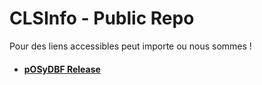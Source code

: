 # CLSInfo - Public Repo 
Pour des liens accessibles peut importe ou nous sommes !  


+ #### [pOSyDBF Release](https://github.com/CLS-Info/CLS-Public/releases)
